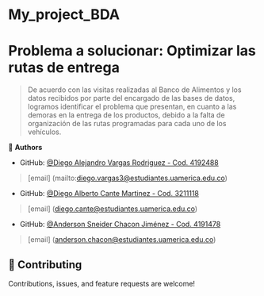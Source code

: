 # My_project_BDA

<a name="readme-top"></a>

# Problema a solucionar: Optimizar las rutas de entrega

> De acuerdo con las visitas realizadas al Banco de Alimentos y los datos recibidos por parte del encargado de las bases de datos, logramos identificar el problema que presentan, en cuanto a las demoras en la entrega de los productos, debido a la falta de organización de las rutas programadas para cada uno de los vehículos.


👤 **Authors**

- GitHub: [@Diego Alejandro Vargas Rodriguez - Cod. 4192488](diego.vargas3@estudiantes.uamerica.edu.co)
> [email] (mailto:diego.vargas3@estudiantes.uamerica.edu.co)

- GitHub: [@Diego Alberto Cante Martinez - Cod. 3211118](diego.cante@estudiantes.uamerica.edu.co)
> [email] (diego.cante@estudiantes.uamerica.edu.co)

- GitHub: [@Anderson Sneider Chacon Jiménez - Cod. 4191478](anderson.chacon@estudiantes.uamerica.edu.co)
> [email] (anderson.chacon@estudiantes.uamerica.edu.co)


## 🤝 Contributing

Contributions, issues, and feature requests are welcome!
